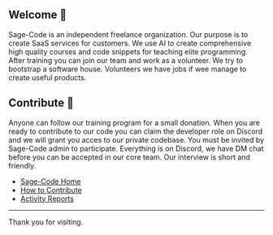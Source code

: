 ## Welcome 👋

Sage-Code is an independent freelance organization. Our purpose is to create SaaS services for customers. We use AI to create comprehensive high quality courses and code snippets for teaching elite programming. After training you can join our team and work as a volunteer. We try to bootstrap a software house. Volunteers we have jobs if wee manage to create useful products.

## Contribute 🎁

Anyone can follow our training program for a small donation. When you are ready to contribute to our code you can claim the developer role on Discord and we will grant you acces to our private codebase. You must be invited by Sage-Code admin to participate. Everything is on Discord, we have DM chat before you can be accepted in our core team. Our interview is short  and friendly. 

* [Sage-Code Home](http://sagecode.net)
* [How to Contribute](https://github.com/sage-code/.github/tree/main/profile/contribute.md)
* [Activity Reports](https://github.com/sage-code/.github/tree/main/reports/readme.md)
---
Thank you for visiting.
